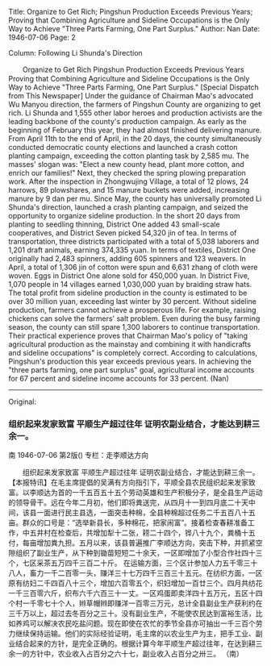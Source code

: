 Title: Organize to Get Rich; Pingshun Production Exceeds Previous Years; Proving that Combining Agriculture and Sideline Occupations is the Only Way to Achieve "Three Parts Farming, One Part Surplus."
Author: Nan
Date: 1946-07-06
Page: 2

Column: Following Li Shunda's Direction

　　Organize to Get Rich
    Pingshun Production Exceeds Previous Years
    Proving that Combining Agriculture and Sideline Occupations is the Only Way to Achieve "Three Parts Farming, One Part Surplus."
    [Special Dispatch from This Newspaper] Under the guidance of Chairman Mao's advocated Wu Manyou direction, the farmers of Pingshun County are organizing to get rich. Li Shunda and 1,555 other labor heroes and production activists are the leading backbone of the county's production campaign. As early as the beginning of February this year, they had almost finished delivering manure. From April 11th to the end of April, in the 20 days, the county simultaneously conducted democratic county elections and launched a crash cotton planting campaign, exceeding the cotton planting task by 2,585 mu. The masses' slogan was: "Elect a new county head, plant more cotton, and enrich our families!" Next, they checked the spring plowing preparation work. After the inspection in Zhongwujing Village, a total of 12 plows, 24 harrows, 89 plowshares, and 15 manure buckets were added, increasing manure by 9 dan per mu. Since May, the county has universally promoted Li Shunda's direction, launched a crash planting campaign, and seized the opportunity to organize sideline production. In the short 20 days from planting to seedling thinning, District One added 43 small-scale cooperatives, and District Seven picked 54,320 jin of tea.
    In terms of transportation, three districts participated with a total of 5,038 laborers and 1,201 draft animals, earning 374,335 yuan. In terms of textiles, District One originally had 2,483 spinners, adding 605 spinners and 123 weavers. In April, a total of 1,306 jin of cotton were spun and 6,631 zhang of cloth were woven. Eggs in District One alone sold for 450,000 yuan. In District Five, 1,070 people in 14 villages earned 1,030,000 yuan by braiding straw hats. The total profit from sideline production in the county is estimated to be over 30 million yuan, exceeding last winter by 30 percent. Without sideline production, farmers cannot achieve a prosperous life. For example, raising chickens can solve the farmers' salt problem. Even during the busy farming season, the county can still spare 1,300 laborers to continue transportation. Their practical experience proves that Chairman Mao's policy of "taking agricultural production as the mainstay and combining it with handicrafts and sideline occupations" is completely correct. According to calculations, Pingshun's production this year exceeds previous years. In achieving the "three parts farming, one part surplus" goal, agricultural income accounts for 67 percent and sideline income accounts for 33 percent.
                                                (Nan)



<hr /> 

Original: 


### 组织起来发家致富  平顺生产超过往年  证明农副业结合，才能达到耕三余一。
南
1946-07-06
第2版()
专栏：走李顺达方向

　　组织起来发家致富
    平顺生产超过往年
    证明农副业结合，才能达到耕三余一。
    【本报特讯】在毛主席提倡的吴满有方向指引下，平顺全县农民组织起来发家致富。以李顺达为首的一千五百五十五个劳动英雄和生产积极分子，是全县生产运动的领导骨干。远在今年二月初，他们即将粪送完，从四月十一到四月底二十天中间，该县一面进行民主县选，一面突击种棉，全县种棉超过任务二千五百八十五亩。群众的口号是：“选举新县长，多种棉花，把家闹富”。接着检查春耕准备工作，中五井村在检查后，共增加犁十二张，耢二十四个，铧八十九个，粪桶十五付，每亩增加粪九担。五月以来，该县普遍推广李顺达方向，突击下种，并抓紧空隙组织了副业生产，从下种到锄苗短短二十余天，一区即增加了小型合作社四十三个，七区采茶五万四千三百二十斤。
    在运输方面，三个区计参加人力五千零三十八人，畜力一千二百零一头，赚洋三十七万四千三百三十五元。在纺织方面，一区原有纺妇二千四百八十三个，增加六百零五个，织妇增加一百廿三个。四月共纺花一千三百零六斤，织布六千六百三十一丈。一区鸡蛋即卖洋四十五万元，五区十四个村一千零七十个人，辫草帽辫即赚洋一百零三万元，总计全县副业生产获利约在三千万以上，超过去冬百分之三十。没有副业生产，不能使农民达到富裕生活，比如养鸡可以解决农民吃盐问题。现在即使在农忙的季节全县亦可抽出一千三百个劳力继续保持运输。他们的实际经验证明，毛主席的以农业生产为主，把手工业、副业结合起来的方针，是完全正确的。根据计算今年平顺生产超过往年，在达到耕三余一的方针中，农业收入占百分之六十七，副业收入占百分之卅三。
                                                （南）
